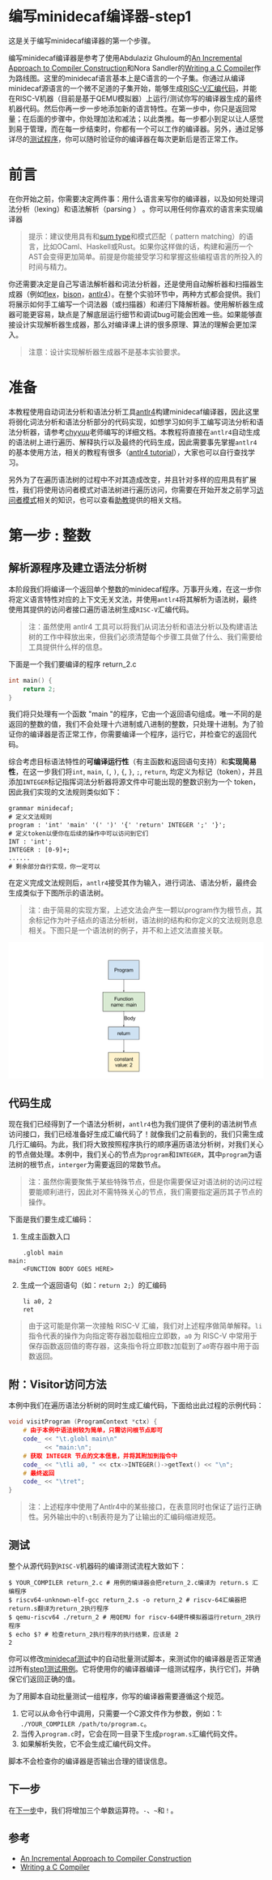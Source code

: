 
# 编写minidecaf编译器-step1

这是关于编写minidecaf编译器的第一个步骤。

编写minidecaf编译器是参考了使用Abdulaziz Ghuloum的[An Incremental Approach to Compiler Construction](http://scheme2006.cs.uchicago.edu/11-ghuloum.pdf)和Nora Sandler的[Writing a C Compiler](https://norasandler.com/2017/11/29/Write-a-Compiler.html)作为路线图。这里的minidecaf语言基本上是C语言的一个子集。你通过从编译minidecaf源语言的一个微不足道的子集开始，能够生成[RISC-V汇编代码](https://github.com/decaf-lang/minidecaf/blob/master/doc/riscv-assembly-intro.md)，并能在RISC-V机器（目前是基于QEMU模拟器）上运行/测试你写的编译器生成的最终机器代码。然后你再一步一步地添加新的语言特性。在第一步中，你只是返回常量；在后面的步骤中，你处理加法和减法；以此类推。每一步都小到足以让人感觉到易于管理，而在每一步结束时，你都有一个可以工作的编译器。另外，通过足够详尽的[测试程序](https://github.com/decaf-lang/minidecaf-tests)，你可以随时验证你的编译器在每次更新后是否正常工作。

# 前言

在你开始之前，你需要决定两件事：用什么语言来写你的编译器，以及如何处理词法分析（lexing）和语法解析（parsing ） 。你可以用任何你喜欢的语言来实现编译器

> 提示：建议使用具有和[sum type](https://chadaustin.me/2015/07/sum-types/)和模式匹配（ pattern matching）的语言，比如OCaml、Haskell或Rust。如果你这样做的话，构建和遍历一个AST会变得更加简单。前提是你能接受学习和掌握这些编程语言的所投入的时间与精力。

你还需要决定是自己写语法解析器和词法分析器，还是使用自动解析器和扫描器生成器（例如[flex](https://github.com/westes/flex)，[bison](https://www.gnu.org/software/bison/)，[antlr4](https://www.antlr.org)）。在整个实验环节中，两种方式都会提供。我们将展示如何手工编写一个词法器（或扫描器）和递归下降解析器。使用解析器生成器可能更容易，缺点是了解底层运行细节和调试bug可能会困难一些。如果能够直接设计实现解析器生成器，那么对编译课上讲的很多原理、算法的理解会更加深入。

> 注意：设计实现解析器生成器不是基本实验要求。

# 准备

本教程使用自动词法分析和语法分析工具[antlr4](https://www.antlr.org)构建minidecaf编译器，因此这里将弱化词法分析和语法分析部分的代码实现，如想学习如何手工编写词法分析和语法分析器，请参考[chyyuu](https://github.com/decaf-lang/minidecaf-tutorial/tree/md-cy/docs)老师编写的详细文档。本教程将直接在`antlr4`自动生成的语法树上进行遍历、解释执行以及最终的代码生成，因此需要事先掌握`antlr4`的基本使用方法，相关的教程有很多（[antlr4 tutorial](https://github.com/antlr/antlr4/blob/4.8/doc/index.md)），大家也可以自行查找学习。

另外为了在遍历语法树的过程中不对其造成改变，并且针对多样的应用具有扩展性，我们将使用访问者模式对语法树进行遍历访问，你需要在开始开发之前学习[访问者模式](<https://www.runoob.com/design-pattern/visitor-pattern.html>)相关的知识，也可以查看[助教](<https://github.com/decaf-lang/minidecaf-tutorial/blob/md-dzy/step1/Visitor%20%E6%A8%A1%E5%BC%8F%E6%A6%82%E8%BF%B0.md>)提供的相关文档。

# 第一步 : 整数

## 解析源程序及建立语法分析树

本阶段我们将编译一个返回单个整数的minidecaf程序。万事开头难，在这一步你将定义语言特性对应的上下文无关文法，并使用`antlr4`将其解析为语法树，最终使用其提供的访问者接口遍历语法树生成`RISC-V`汇编代码。

> 注：虽然使用 antlr4 工具可以将我们从词法分析和语法分析以及构建语法树的工作中释放出来，但我们必须清楚每个步骤工具做了什么、我们需要给工具提供什么样的信息。

下面是一个我们要编译的程序 return_2.c

```c
int main() {
    return 2;
}
```

我们将只处理有一个函数 "main "的程序，它由一个返回语句组成。唯一不同的是返回的整数的值，我们不会处理十六进制或八进制的整数，只处理十进制。为了验证你的编译器是否正常工作，你需要编译一个程序，运行它，并检查它的返回代码。

综合考虑目标语法特性的**可编译运行性**（有主函数和返回语句支持）和**实现简易性**，在这一步我们将`int`, `main`, `(`, `)`, `{`, `}`, `;`, `return`, 均定义为标记（token），并且添加`INTEGER`标记指挥词法分析器将源文件中可能出现的整数识别为一个 token，因此我们实现的文法规则类似如下：

``` 
grammar minidecaf;
# 定义文法规则
program : 'int' 'main' '(' ')' '{' 'return' INTEGER ';' '}';
# 定义token以便你在后续的操作中可以访问到它们
INT : 'int';
INTEGER : [0-9]+;
......
# 剩余部分自行实现，你一定可以
```

在定义完成文法规则后，`antlr4`接受其作为输入，进行词法、语法分析，最终会生成类似于下图所示的语法树。

> 注：由于简易的实现方案，上述文法会产生一颗以program作为根节点，其余标记作为叶子结点的语法分析树，语法树的结构和你定义的文法规则息息相关。下图只是一个语法树的例子，并不和上述文法直接关联。

![Image of diagram; text outline follows](./pics/return_2_ast.svg)

## 代码生成

现在我们已经得到了一个语法分析树，`antlr4`也为我们提供了便利的语法树节点访问接口，我们已经准备好生成汇编代码了！就像我们之前看到的，我们只需生成几行汇编码。为此，我们将大致按照程序执行的顺序遍历语法分析树，对我们关心的节点做处理。本例中，我们关心的节点为`program`和`INTEGER`，其中`program`为语法树的根节点，`interger`为需要返回的常数节点。

> 注：虽然你需要聚焦于某些特殊节点，但是你需要保证对语法树的访问过程要能顺利进行，因此对不需特殊关心的节点，我们需要指定遍历其子节点的操作。

下面是我们要生成汇编码：

1. 生成主函数入口

```
	.globl main
main:
    <FUNCTION BODY GOES HERE>
```

2. 生成一个返回语句（如：`return 2;`）的汇编码

```
    li a0, 2
    ret
```

> 由于这可能是你第一次接触 RISC-V 汇编，我们对上述程序做简单解释。`li`指令代表的操作为向指定寄存器加载相应立即数，`a0` 为 RISC-V 中常用于保存函数返回值的寄存器，这条指令将立即数`2`加载到了`a0`寄存器中用于函数返回。

## 附：Visitor访问方法

本例中我们在遍历语法分析树的同时生成汇编代码，下面给出此过程的示例代码：

```C++
void visitProgram (ProgramContext *ctx) { 
    # 由于本例中语法树较为简单，只需访问根节点即可
    code_ << "\t.globl main\n"
    	  << "main:\n";
   	# 获取 INTEGER 节点的文本信息，并将其附加到指令中
    code_ << "\tli a0, " << ctx->INTEGER()->getText() << "\n";
    # 最终返回
    code_ << "\tret";
}
```

> 注：上述程序中使用了Antlr4中的某些接口，在表意同时也保证了运行正确性。另外输出中的`\t`制表符是为了让输出的汇编码缩进规范。

## 测试

整个从源代码到`RISC-V`机器码的编译测试流程大致如下：

```shell
$ YOUR_COMPILER return_2.c # 用例的编译器会把return_2.c编译为 return.s 汇编程序
$ riscv64-unknown-elf-gcc return_2.s -o return_2 # riscv-64汇编器把return.s翻译为return_2执行程序
$ qemu-riscv64 ./return_2 # 用QEMU for riscv-64硬件模拟器运行return_2执行程序
$ echo $? # 检查return_2执行程序的执行结果，应该是 2
2 
```

你可以修改[minidecaf测试](https://github.com/decaf-lang/minidecaf-tests)中的自动批量测试脚本，来测试你的编译器是否正常通过所有[step1测试用例](https://github.com/decaf-lang/minidecaf-tests/tree/master/examples/step1)。它将使用你的编译器编译一组测试程序，执行它们，并确保它们返回正确的值。


为了用脚本自动批量测试一组程序，你写的编译器需要遵循这个规范。

1. 它可以从命令行中调用，只需要一个C源文件作为参数，例如：1: `./YOUR_COMPILER /path/to/program.c`。
2. 当传入`program.c`时，它会在同一目录下生成`program.s`汇编代码文件。
3. 如果解析失败，它不会生成汇编代码文件。

脚本不会检查你的编译器是否输出合理的错误信息。

## 下一步

在[下一步]()中，我们将增加三个单数运算符。`-`、`~`和`！`。

## 参考

- [An Incremental Approach to Compiler Construction](http://scheme2006.cs.uchicago.edu/11-ghuloum.pdf)
- [Writing a C Compiler](https://norasandler.com/2017/11/29/Write-a-Compiler.html)
